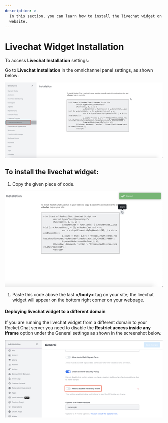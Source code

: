 ```yaml
---
description: >-
  In this section, you can learn how to install the livechat widget on your
  website.
---
```


# Livechat Widget Installation

To access **Livechat Installation** settings:

Go to **Livechat Installation** in the omnichannel panel settings, as shown below:

![](<../../../.gitbook/assets/0 (10).png>)

## To install the livechat widget:

1. Copy the given piece of code.

![](<../../../.gitbook/assets/1 (11).png>)

1. Paste this code above the last **\</body>** tag on your site; the livechat widget will appear on the bottom right corner on your webpage.

#### Deploying livechat widget to a different domain

If you are running the livechat widget from a different domain to your Rocket.Chat server you need to disable the **Restrict access inside any iframe** option under the General settings as shown in the screenshot below.

![Administration > General](<../../../.gitbook/assets/restrict-access-inside-any-iframe (1).png>)
